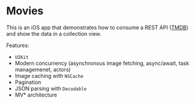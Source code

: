 # Movies

This is an iOS app that demonstrates how to consume a REST API ([TMDB][TMDB-link]) and show the data in a collection view.

Features:
- `UIKit`
- Modern concurrency (asynchronous image fetching, async/await, task managemenet, actors)
- Image caching with `NSCache`
- Pagination
- JSON parsing with `Decodable`
- MV* architecture

[TMDB-link]: https://www.themoviedb.org/?language=en-US